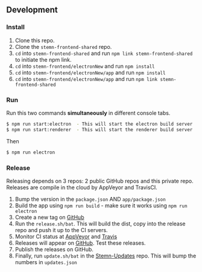 ## Development

### Install
1. Clone this repo.
2. Clone the `stemn-frontend-shared` repo.
3. `cd` into `stemn-frontend-shared` and run `npm link stemn-frontend-shared` to initiate the npm link.
4. `cd` into `stemn-frontend/electronNew` and run `npm install`
5. `cd` into `stemn-frontend/electronNew/app` and run `npm install`
6. `cd` into `stemn-frontend/electronNew/app` and run `npm link stemn-frontend-shared`

### Run

Run this two commands __simultaneously__ in different console tabs.

```bash
$ npm run start:electron  - This will start the electron build server
$ npm run start:renderer  - This will start the renderer build server
```

Then
```bash
$ npm run electron
```

### Release
Releasing depends on 3 repos: 2 public GitHub repos and this private repo. Releases are compile in the cloud by AppVeyor and TravisCI.

1. Bump the version in the `package.json` AND `app/package.json`
2. Build the app using `npm run build` - make sure it works using `npm run electron`
3. Create a new tag on [GitHub](https://github.com/Stemn/Stemn-Desktop/releases)
4. Run the `release.sh/bat`. This will build the dist, copy into the release repo and push it up to the CI servers.
5. Monitor CI status at [AppVeyor](https://ci.appveyor.com/project/MrBlenny/stemn-desktop) and [Travis](https://travis-ci.org/Stemn/Stemn-Desktop)
6. Releases will appear on [GitHub](https://github.com/Stemn/Stemn-Desktop/releases). Test these releases.
7. Publish the releases on GitHub.
8. Finally, run `update.sh/bat` in the [Stemn-Updates](https://github.com/Stemn/Stemn-Updates) repo. This will bump the numbers in `updates.json`
